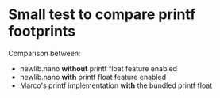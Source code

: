 # Small test to compare printf footprints 

Comparison between:
- newlib.nano **without** printf float feature enabled
- newlib.nano **with** printf float feature enabled
- Marco's printf implementation **with** the bundled printf float